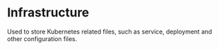 # Infrastructure
Used to store Kubernetes related files, such as service, 
deployment and other configuration files.